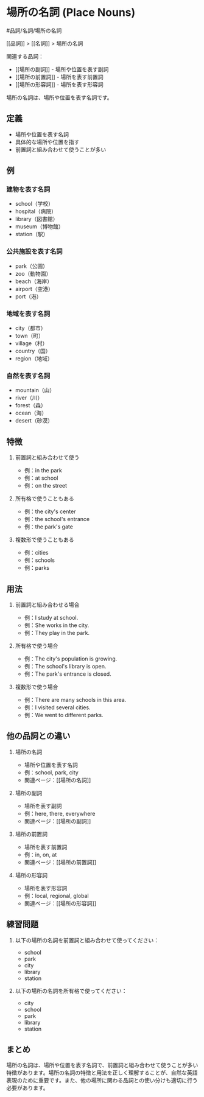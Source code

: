 ﻿# 場所の名詞 (Place Nouns)

#品詞/名詞/場所の名詞

[[品詞]] > [[名詞]] > 場所の名詞

関連する品詞：
- [[場所の副詞]] - 場所や位置を表す副詞
- [[場所の前置詞]] - 場所を表す前置詞
- [[場所の形容詞]] - 場所を表す形容詞

場所の名詞は、場所や位置を表す名詞です。

## 定義
- 場所や位置を表す名詞
- 具体的な場所や位置を指す
- 前置詞と組み合わせて使うことが多い

## 例
### 建物を表す名詞
- school（学校）
- hospital（病院）
- library（図書館）
- museum（博物館）
- station（駅）

### 公共施設を表す名詞
- park（公園）
- zoo（動物園）
- beach（海岸）
- airport（空港）
- port（港）

### 地域を表す名詞
- city（都市）
- town（町）
- village（村）
- country（国）
- region（地域）

### 自然を表す名詞
- mountain（山）
- river（川）
- forest（森）
- ocean（海）
- desert（砂漠）

## 特徴
1. 前置詞と組み合わせて使う
   - 例：in the park
   - 例：at school
   - 例：on the street

2. 所有格で使うこともある
   - 例：the city's center
   - 例：the school's entrance
   - 例：the park's gate

3. 複数形で使うこともある
   - 例：cities
   - 例：schools
   - 例：parks

## 用法
1. 前置詞と組み合わせる場合
   - 例：I study at school.
   - 例：She works in the city.
   - 例：They play in the park.

2. 所有格で使う場合
   - 例：The city's population is growing.
   - 例：The school's library is open.
   - 例：The park's entrance is closed.

3. 複数形で使う場合
   - 例：There are many schools in this area.
   - 例：I visited several cities.
   - 例：We went to different parks.

## 他の品詞との違い
1. 場所の名詞
   - 場所や位置を表す名詞
   - 例：school, park, city
   - 関連ページ：[[場所の名詞]]

2. 場所の副詞
   - 場所を表す副詞
   - 例：here, there, everywhere
   - 関連ページ：[[場所の副詞]]

3. 場所の前置詞
   - 場所を表す前置詞
   - 例：in, on, at
   - 関連ページ：[[場所の前置詞]]

4. 場所の形容詞
   - 場所を表す形容詞
   - 例：local, regional, global
   - 関連ページ：[[場所の形容詞]]

## 練習問題
1. 以下の場所の名詞を前置詞と組み合わせて使ってください：
   - school
   - park
   - city
   - library
   - station

2. 以下の場所の名詞を所有格で使ってください：
   - city
   - school
   - park
   - library
   - station

## まとめ
場所の名詞は、場所や位置を表す名詞で、前置詞と組み合わせて使うことが多い特徴があります。場所の名詞の特徴と用法を正しく理解することが、自然な英語表現のために重要です。また、他の場所に関わる品詞との使い分けも適切に行う必要があります。 